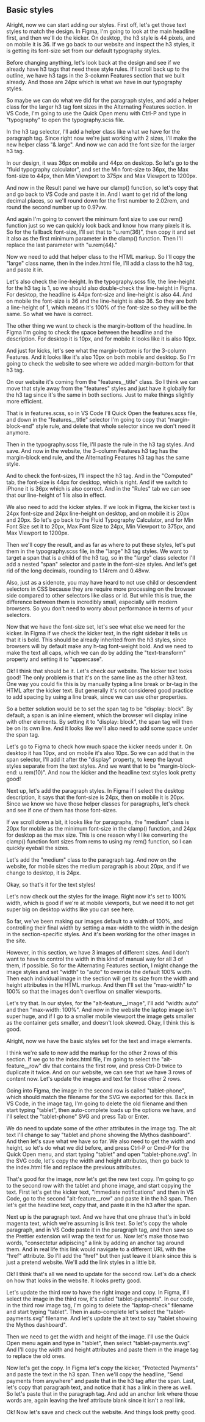 ## Basic styles

Alright, now we can start adding our styles. First off, let's get those text styles to match the design. In Figma, I'm going to look at the main headline first, and then we'll do the kicker. On desktop, the h3 style is 44 pixels, and on mobile it is 36. If we go back to our website and inspect the h3 styles, it is getting its font-size set from our default typography styles.

Before changing anything, let's look back at the design and see if we already have h3 tags that need these style rules. If I scroll back up to the outline, we have h3 tags in the 3-column Features section that we built already. And those are 24px which is what we have in our typography styles.

So maybe we can do what we did for the paragraph styles, and add a helper class for the larger h3 tag font sizes in the Alternating Features section. In VS Code, I'm going to use the Quick Open menu with Ctrl-P and type in "typography" to open the typography.scss file.

In the h3 tag selector, I'll add a helper class like what we have for the paragraph tag. Since right now we're just working with 2 sizes, I'll make the new helper class "&.large". And now we can add the font size for the larger h3 tag.

In our design, it was 36px on mobile and 44px on desktop. So let's go to the "fluid typography calculator", and set the Min font-size to 36px, the Max font-size to 44px, then Min Viewport to 375px and Max Viewport to 1200px.

And now in the Result panel we have our clamp() function, so let's copy that and go back to VS Code and paste it in. And I want to get rid of the long decimal places, so we'll round down for the first number to 2.02rem, and round the second number up to 0.97vw.

And again I'm going to convert the minimum font size to use our rem() function just so we can quickly look back and know how many pixels it is. So for the fallback font-size, I'll set that to "u.rem(36)", then copy it and set it also as the first minimum parameter in the clamp() function. Then I'll replace the last parameter with "u.rem(44)."

Now we need to add that helper class to the HTML markup. So I'll copy the "large" class name, then in the index.html file, I'll add a class to the h3 tag, and paste it in.

Let's also check the line-height. In the typography.scss file, the line-height for the h3 tag is 1, so we should also double-check the line-height in Figma. For desktop, the headline is 44px font-size and line-height is also 44. And on mobile the font-size is 36 and the line-height is also 36. So they are both a line-height of 1, which means it's 100% of the font-size so they will be the same. So what we have is correct.

The other thing we want to check is the margin-bottom of the headline. In Figma I'm going to check the space between the headline and the description. For desktop it is 10px, and for mobile it looks like it is also 10px.

And just for kicks, let's see what the margin-bottom is for the 3-column Features. And it looks like it's also 10px on both mobile and desktop. So I'm going to check the website to see where we added margin-bottom for that h3 tag.

On our website it's coming from the "features\_\_title" class. So I think we can move that style away from the "features" styles and just have it globally for the h3 tag since it's the same in both sections. Just to make things slightly more efficient.

That is in features.scss, so in VS Code I'll Quick Open the features.scss file, and down in the "features\_\_title" selector I'm going to copy that "margin-block-end" style rule, and delete that whole selector since we don't need it anymore.

Then in the typography.scss file, I'll paste the rule in the h3 tag styles. And save. And now in the website, the 3-column Features h3 tag has the margin-block end rule, and the Alternating Features h3 tag has the same style.

And to check the font-sizes, I'll inspect the h3 tag. And in the "Computed" tab, the font-size is 44px for desktop, which is right. And if we switch to iPhone it is 36px which is also correct. And in the "Rules" tab we can see that our line-height of 1 is also in effect.

We also need to add the kicker styles. If we look in Figma, the kicker text is 24px font-size and 24px line-height on desktop, and on mobile it is 20px and 20px. So let's go back to the Fluid Typography Calculator, and for Min Font Size set it to 20px, Max Font Size to 24px, Min Viewport to 375px, and Max Viewport to 1200px.

Then we'll copy the result, and as far as where to put these styles, let's put them in the typography.scss file, in the "large" h3 tag styles. We want to target a span that is a child of the h3 tag, so in the "large" class selector I'll add a nested "span" selector and paste in the font-size styles. And let's get rid of the long decimals, rounding to 1.14rem and 0.48vw.

Also, just as a sidenote, you may have heard to not use child or descendent selectors in CSS because they are require more processing on the browser side compared to other selectors like class or id. But while this is true, the difference between them is incredibly small, especially with modern browsers. So you don't need to worry about performance in terms of your selectors.

Now that we have the font-size set, let's see what else we need for the kicker. In Figma if we check the kicker text, in the right sidebar it tells us that it is bold. This should be already inherited from the h3 styles, since browsers will by default make any h-tag font-weight bold. And we need to make the text all caps, which we can do by adding the "text-transform" property and setting it to "uppercase".

Ok! I think that should be it. Let's check our website. The kicker text looks good! The only problem is that it's on the same line as the other h3 text. One way you could fix this is by manually typing a line break or br-tag in the HTML after the kicker text. But generally it's not considered good practice to add spacing by using a line break, since we can use other properties.

So a better solution would be to set the span tag to be "display: block". By default, a span is an inline element, which the browser will display inline with other elements. By setting it to "display: block", the span tag will then be on its own line. And it looks like we'll also need to add some space under the span tag.

Let's go to Figma to check how much space the kicker needs under it. On desktop it has 10px, and on mobile it's also 10px. So we can add that in the span selector, I'll add it after the "display" property, to keep the layout styles separate from the text styles. And we want that to be "margin-block-end: u.rem(10)". And now the kicker and the headline text styles look pretty good!

Next up, let's add the paragraph styles. In Figma if I select the desktop description, it says that the font-size is 24px, then on mobile it is 20px. Since we know we have those helper classes for paragraphs, let's check and see if one of them has those font-sizes.

If we scroll down a bit, it looks like for paragraphs, the "medium" class is 20px for mobile as the minimum font-size in the clamp() function, and 24px for desktop as the max size. This is one reason why I like converting the clamp() function font sizes from rems to using my rem() function, so I can quickly eyeball the sizes.

Let's add the "medium" class to the paragraph tag. And now on the website, for mobile sizes the medium paragraph is about 20px, and if we change to desktop, it is 24px.

Okay, so that's it for the text styles!

Let's now check out the styles for the image. Right now it's set to 100% width, which is good if we're at mobile viewports, but we need it to not get super big on desktop widths like you can see here.

So far, we've been making our images default to a width of 100%, and controlling their final width by setting a max-width to the width in the design in the section-specific styles. And it's been working for the other images in the site.

However, in this section, we have 3 images of different sizes. And I don't want to have to control the width in this kind of manual way for all 3 of them, if possible. So for the Alternating Features section, I might change the image styles and set "width" to "auto" to override the default 100% width. Then each individual image in the section will get its size from the width and height attributes in the HTML markup. And then I'll set the "max-width" to 100% so that the images don't overflow on smaller viewports.

Let's try that. In our styles, for the "alt-feature\_\_image", I'll add "width: auto" and then "max-width: 100%". And now in the website the laptop image isn't super huge, and if I go to a smaller mobile viewport the image gets smaller as the container gets smaller, and doesn't look skewed. Okay, I think this is good.

Alright, now we have the basic styles set for the text and image elements.

I think we're safe to now add the markup for the other 2 rows of this section. If we go to the index.html file, I'm going to select the "alt-feature\_\_row" div that contains the first row, and press Ctrl-D twice to duplicate it twice. And on our website, we can see that we have 3 rows of content now. Let's update the images and text for those other 2 rows.

Going into Figma, the image in the second row is called "tablet-phone", which should match the filename for the SVG we exported for this. Back in VS Code, in the image tag, I'm going to delete the old filename and then start typing "tablet", then auto-complete loads up the options we have, and I'll select the "tablet-phone" SVG and press Tab or Enter.

We do need to update some of the other attributes in the image tag. The alt text I'll change to say "tablet and phone showing the Mythos dashboard". And then let's save what we have so far. We also need to get the width and height, so let's do what we did before, and press Ctrl-P or Cmd-P for the Quick Open menu, and start typing "tablet" and open "tablet-phone.svg". In the SVG code, let's copy the width and height attributes, then go back to the index.html file and replace the previous attributes.

That's good for the image, now let's get the new text copy. I'm going to go to the second row with the tablet and phone image, and start copying the text. First let's get the kicker text, "immediate notifications" and then in VS Code, go to the second "alt-feature\_\_row" and paste it in the h3 span. Then let's get the headline text, copy that, and paste it in the h3 after the span.

Next up is the paragraph text. And we have that one phrase that's in bold magenta text, which we're assuming is link text. So let's copy the whole paragraph, and in VS Code paste it in the paragraph tag, and then save so the Prettier extension will wrap the text for us. Now let's make those two words, "consectetur adipiscing" a link by adding an anchor tag around them. And in real life this link would navigate to a different URL with the "href" attribute. So I'll add the "href" but then just leave it blank since this is just a pretend website. We'll add the link styles in a little bit.

Ok! I think that's all we need to update for the second row. Let's do a check on how that looks in the website. It looks pretty good.

Let's update the third row to have the right image and copy. In Figma, if I select the image in the third row, it's called "tablet-payments". In our code, in the third row image tag, I'm going to delete the "laptop-check" filename and start typing "tablet". Then in auto-complete let's select the "tablet-payments.svg" filename. And let's update the alt text to say "tablet showing the Mythos dashboard".

Then we need to get the width and height of the image. I'll use the Quick Open menu again and type in "tablet", then select "tablet-payments.svg". And I'll copy the width and height attributes and paste them in the image tag to replace the old ones.

Now let's get the copy. In Figma let's copy the kicker, "Protected Payments" and paste the text in the h3 span. Then we'll copy the headline, "Send payments from anywhere" and paste that in the h3 tag after the span. Last, let's copy that paragraph text, and notice that it has a link in there as well. So let's paste that in the paragraph tag. And add an anchor link where those words are, again leaving the href attribute blank since it isn't a real link.

Ok! Now let's save and check out the website. And things look pretty good.
